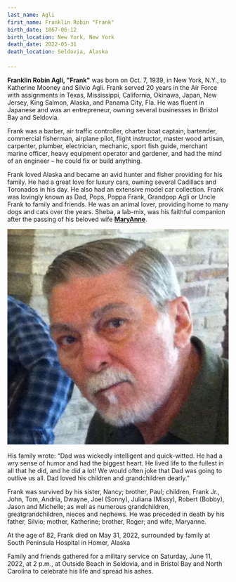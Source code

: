```yaml
---
last_name: Agli
first_name: Franklin Robin "Frank"
birth_date: 1867-06-12
birth_location: New York, New York
death_date: 2022-05-31
death_location: Seldovia, Alaska

---
```

**Franklin Robin Agli, "Frank"** was born on Oct. 7, 1939, in New York, N.Y., to Katherine Mooney and Silvio Agli. Frank served 20 years in the Air Force with assignments in Texas, Mississippi, California, Okinawa, Japan, New Jersey, King Salmon, Alaska, and Panama City, Fla. He was fluent in Japanese and was an entrepreneur, owning several businesses in Bristol Bay and Seldovia. 

Frank was a barber, air traffic controller, charter boat captain, bartender, commercial fisherman, airplane pilot, flight instructor, master wood artisan, carpenter, plumber, electrician, mechanic, sport fish guide, merchant marine officer, heavy equipment operator and gardener, and had the mind of an engineer – he could fix or build anything. 

Frank loved Alaska and became an avid hunter and fisher providing for his family. He had a great love for luxury cars, owning several Cadillacs and Toronados in his day. He also had an extensive model car collection. Frank was lovingly known as Dad, Pops, Poppa Frank, Grandpop Agli or Uncle Frank to family and friends. He was an animal lover, providing home to many dogs and cats over the years. Sheba, a lab-mix, was his faithful companion after the passing of his beloved wife [**MaryAnne**](./Agli_MaryAnne.md).

![](../assets/images/Frank_Agli.jpg)

His family wrote: “Dad was wickedly intelligent and quick-witted. He had a wry sense of humor and had the biggest heart. He lived life to the fullest in all that he did, and he did a lot! We would often joke that Dad was going to outlive us all.
Dad loved his children and grandchildren dearly.”

Frank was survived by his sister, Nancy; brother, Paul; children, Frank Jr., John, Tom, Andria, Dwayne, Joel (Sonny), Juliana (Missy), Robert (Bobby), Jason and Michelle; as well as numerous grandchildren, greatgrandchildren, nieces and nephews. He was preceded in death by his father, Silvio; mother, Katherine; brother, Roger; and wife, Maryanne.

At the age of 82, Frank died on May 31, 2022, surrounded by family at South Peninsula Hospital in Homer, Alaska 

Family and friends gathered for a military service on Saturday, June 11, 2022, at 2 p.m., at Outside Beach in Seldovia, and in Bristol Bay and North Carolina to celebrate his life and spread his ashes.
